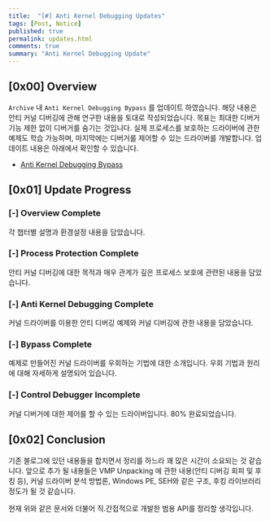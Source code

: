 ```yaml
---
title:  "[#] Anti Kernel Debugging Updates"
tags: [Post, Notice]
published: true
permalink: updates.html
comments: true
summary: "Anti Kernel Debugging Update"
---
```


## [0x00] Overview

`Archive` 내 `Anti Kernel Debugging Bypass` 를 업데이트 하였습니다. 해당 내용은 안티 커널 디버깅에 관해 연구한 내용을 토대로 작성되었습니다. 목표는 최대한 디버거 기능 제한 없이 디버거를 숨기는 것입니다. 실제 프로세스를 보호하는 드라이버에 관한 예제도 학습 가능하며, 마지막에는 디버거를 제어할 수 있는 드라이버를 개발합니다.
업데이트 내용은 아래에서 확인할 수 있습니다.

- <a href="https://shhoya.github.io/antikernel_introduction.html">Anti Kernel Debugging Bypass</a>



## [0x01] Update Progress

### [-] Overview Complete

각 챕터별 설명과 환경설정 내용을 담았습니다.



### [-] Process Protection Complete

안티 커널 디버깅에 대한 목적과 매우 관계가 깊은 프로세스 보호에 관련된 내용을 담았습니다.



### [-] Anti Kernel Debugging Complete

커널 드라이버를 이용한 안티 디버깅 예제와 커널 디버깅에 관한 내용을 담았습니다.



### [-] Bypass Complete

예제로 만들어진 커널 드라이버를 우회하는 기법에 대한 소개입니다. 우회 기법과 원리에 대해 자세하게 설명되어 있습니다.



### [-] Control Debugger Incomplete

커널 디버거에 대한 제어를 할 수 있는 드라이버입니다. 80% 완료되었습니다.



## [0x02] Conclusion

기존 블로그에 있던 내용들을 합치면서 정리를 하느라 꽤 많은 시간이 소요되는 것 같습니다.
앞으로 추가 될 내용들은 VMP Unpacking 에 관한 내용(안티 디버깅 회피 및 후킹 등), 커널 드라이버 분석 방법론, Windows PE, SEH와 같은 구조, 후킹 라이브러리 정도가 될 것 같습니다. 

현재 위와 같은 문서와 더불어 직.간접적으로 개발한 범용 API를 정리할 생각입니다.



